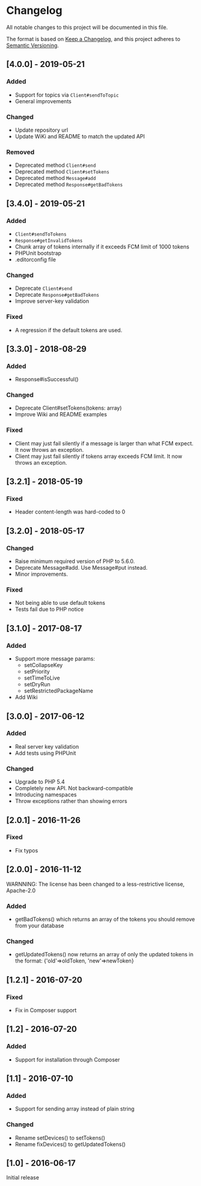 ﻿# Changelog
All notable changes to this project will be documented in this file.

The format is based on [Keep a Changelog](https://keepachangelog.com/en/1.0.0/),
and this project adheres to [Semantic Versioning](https://semver.org/spec/v2.0.0.html).


## [4.0.0] - 2019-05-21

### Added
- Support for topics via `Client#sendToTopic`
- General improvements

### Changed
- Update repository url
- Update WiKi and README to match the updated API

### Removed
- Deprecated method `Client#send`
- Deprecated method `Client#setTokens`
- Deprecated method `Message#add`
- Deprecated method `Response#getBadTokens`


## [3.4.0] - 2019-05-21

### Added
- `Client#sendToTokens`
- `Response#getInvalidTokens`
- Chunk array of tokens internally if it exceeds FCM limit of 1000 tokens
- PHPUnit bootstrap
- .editorconfig file

### Changed
- Deprecate `Client#send`
- Deprecate `Response#getBadTokens`
- Improve server-key validation

### Fixed
- A regression if the default tokens are used.


## [3.3.0] - 2018-08-29

### Added
- Response#isSuccessful()

### Changed
- Deprecate Client#setTokens(tokens: array)
- Improve Wiki and README examples

### Fixed
- Client may just fail silently if a message is larger than what FCM expect. It now throws an exception.
- Client may just fail silently if tokens array exceeds FCM limit. It now throws an exception.

## [3.2.1] - 2018-05-19

### Fixed
- Header content-length was hard-coded to 0

## [3.2.0] - 2018-05-17

### Changed
- Raise minimum required version of PHP to 5.6.0.
- Deprecate Message#add. Use Message#put instead.
- Minor improvements.

### Fixed
- Not being able to use default tokens
- Tests fail due to PHP notice

## [3.1.0] - 2017-08-17

### Added
- Support more message params:
    - setCollapseKey
    - setPriority
    - setTimeToLive
    - setDryRun
    - setRestrictedPackageName
- Add Wiki

## [3.0.0] - 2017-06-12

### Added
- Real server key validation
- Add tests using PHPUnit

### Changed
- Upgrade to PHP 5.4
- Completely new API. Not backward-compatible
- Introducing namespaces
- Throw exceptions rather than showing errors

## [2.0.1] - 2016-11-26

### Fixed
- Fix typos

## [2.0.0] - 2016-11-12
WARNNING: The license has been changed to a less-restrictive license, Apache-2.0

### Added
- getBadTokens() which returns an array of the tokens you should remove from your database

### Changed
- getUpdatedTokens() now returns an array of only the updated tokens in the format: {'old'=>oldToken, 'new'=>newToken}

## [1.2.1] - 2016-07-20

### Fixed
- Fix in Composer support

## [1.2] - 2016-07-20

### Added
- Support for installation through Composer

## [1.1] - 2016-07-10

### Added
- Support for sending array instead of plain string

### Changed
- Rename setDevices() to setTokens()
- Rename fixDevices() to getUpdatedTokens()

## [1.0] - 2016-06-17
Initial release
